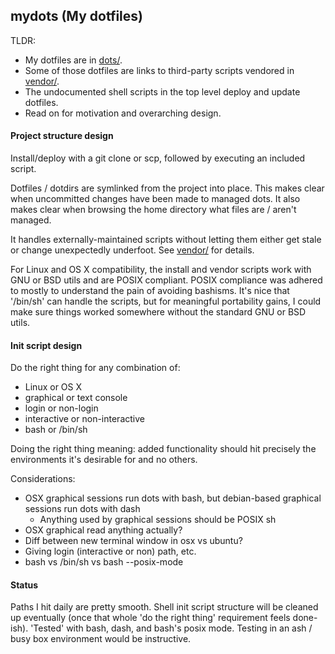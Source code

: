 ## mydots (My dotfiles)

TLDR:
- My dotfiles are in [dots/](dots).
- Some of those dotfiles are links to third-party scripts vendored in [vendor/](vendor).
- The undocumented shell scripts in the top level deploy and update dotfiles.
- Read on for motivation and overarching design.

#### Project structure design

Install/deploy with a git clone or scp, followed by executing an included script.

Dotfiles / dotdirs are symlinked from the project into place. This makes clear when uncommitted changes have been made to managed dots. It also makes clear when browsing the home directory what files are / aren't managed.

It handles externally-maintained scripts without letting them either get stale or change unexpectedly underfoot. See [vendor/](vendor) for details.

For Linux and OS X compatibility, the install and vendor scripts work with GNU or BSD utils and are POSIX compliant. POSIX compliance was adhered to mostly to understand the pain of avoiding bashisms. It's nice that '/bin/sh' can handle the scripts, but for meaningful portability gains, I could make sure things worked somewhere without the standard GNU or BSD utils.

#### Init script design

Do the right thing for any combination of:
- Linux or OS X
- graphical or text console
- login or non-login
- interactive or non-interactive
- bash or /bin/sh

Doing the right thing meaning: added functionality should hit precisely the environments it's desirable for and no others.

Considerations:
- OSX graphical sessions run dots with bash, but debian-based graphical sessions run dots with dash
  + Anything used by graphical sessions should be POSIX sh
- OSX graphical read anything actually?
- Diff between new terminal window in osx vs ubuntu?
- Giving login (interactive or non) path, etc.
- bash vs /bin/sh vs bash --posix-mode

#### Status

Paths I hit daily are pretty smooth. Shell init script structure will be cleaned up eventually (once that whole 'do the right thing' requirement feels done-ish). 'Tested' with bash, dash, and bash's posix mode. Testing in an ash / busy box environment would be instructive.
